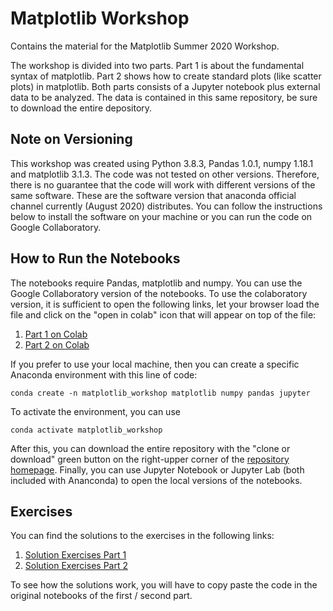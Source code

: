 # Matplotlib Workshop
Contains the material for the Matplotlib Summer 2020 Workshop.

The workshop is divided into two parts. Part 1 is about the fundamental syntax of matplotlib. Part 2 shows how to create standard plots (like scatter plots) in matplotlib. Both parts consists of a Jupyter notebook plus external data to be analyzed. The data is contained in this same repository, be sure to download the entire depository.

## Note on Versioning

This workshop was created using Python 3.8.3, Pandas 1.0.1, numpy 1.18.1 and matplotlib 3.1.3. The code was not tested on other versions. Therefore, there is no guarantee that the code will work with different versions of the same software. These are the software version that anaconda official channel currently (August 2020) distributes. You can follow the instructions below to install the software on your machine or you can run the code on Google Collaboratory.

## How to Run the Notebooks
The notebooks require Pandas, matplotlib and numpy. You can use the Google Collaboratory version of the notebooks. 
To use the colaboratory version, it is sufficient to open the following links, let your browser load the file and click on the "open in colab" icon that will appear on top of the file:

1.   [Part 1 on Colab](./matplotlib_workshop_part_I_colaboratory.ipynb)
2.   [Part 2 on Colab](./matplotlib_workshop_part_II_colaboratory.ipynb)

If you prefer to use your local machine, then you can create a specific Anaconda environment with this line of code:

`conda create -n matplotlib_workshop matplotlib numpy pandas jupyter`

To activate the environment, you can use

`conda activate matplotlib_workshop`

After this, you can download the entire repository with the "clone or download" green button on the right-upper corner of the [repository homepage](https://github.com/non87/Matplotlib-Workshop). Finally, you can use Jupyter Notebook or Jupyter Lab (both included with Ananconda) to open the local versions of the notebooks.

## Exercises

You can find the solutions to the exercises in the following links:

1.   [Solution Exercises Part 1](./solutions/solutions_part_1.ipynb)
2.   [Solution Exercises Part 2](./solutions/solutions_part_2.ipynb)

To see how the solutions work, you will have to copy paste the code in the original notebooks of the first / second part.

